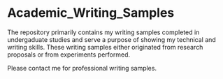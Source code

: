 # Academic_Writing_Samples

The repository primarily contains my writing samples completed in undergaduate studies and serve a purpose of showing my technical and writing skills. These writing samples either originated from research proposals or from experiments performed.

Please contact me for professional writing samples.
